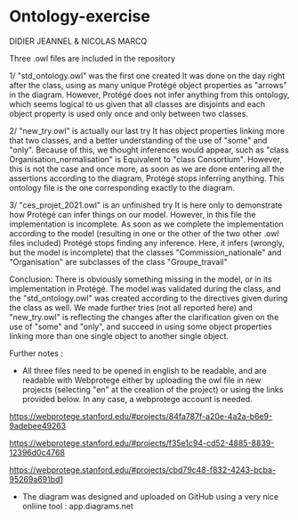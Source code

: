 # Ontology-exercise

DIDIER JEANNEL & NICOLAS MARCQ

Three .owl files are included in the repository

1/ "std_ontology.owl" was the first one created
   It was done on the day right after the class, using as many unique Protégé object properties as "arrows" in the diagram.
   However, Protégé does not infer anything from this ontology, which seems logical to us given that all classes are disjoints and each object property is used only once and only    between two classes.

2/ "new_try.owl" is actually our last try
   It has object properties linking more that two classes, and a better understanding of the use of "some" and "only". Because of this, we thought inferences would appear, such as
   "class Organisation_normalisation" is Equivalent to "class Consortium".
   However, this is not the case and once more, as soon as we are done entering all the assertions according to the diagram, Protégé stops inferring anything.
   This ontology file is the one corresponding exactly to the diagram.
   
3/ "ces_projet_2021.owl" is an unfinished try
    It is here only to demonstrate how Protégé can infer things on our model. However, in this file the implementation is incomplete. As soon as we complete the implementation   
    according to the model (resulting in one or the other of the two other .owl files included) Protégé stops finding any inference.
    Here, it infers (wrongly, but the model is incomplete) that the classes "Commission_nationale" and "Organisation" are subclasses of the class "Groupe_travail"

Conclusion:
There is obviously something missing in the model, or in its implementation in Protégé. 
The model was validated during the class, and the "std_ontology.owl" was created according to the directives given during the class as well.
We made further tries (not all reported here) and "new_try.owl" is reflecting the changes after the clarification given on the use of "some"  and "only", and succeed in using some object properties linking more than one single object to another single object.

Further notes : 
- All three files need to be opened in english to be readable, and are readable with Webprotege either by uploading the owl file in new projects (selecting "en" at the creation 
of the project) or using the links provided below. In any case, a webprotege account is needed.

https://webprotege.stanford.edu/#projects/84fa787f-a20e-4a2a-b6e9-9adebee49263

https://webprotege.stanford.edu/#projects/f35e1c94-cd52-4885-8839-12396d0c4768

https://webprotege.stanford.edu/#projects/cbd79c48-f832-4243-bcba-95269a691bd1

- The diagram was designed and uploaded on GitHub using a very nice onliine tool : app.diagrams.net



